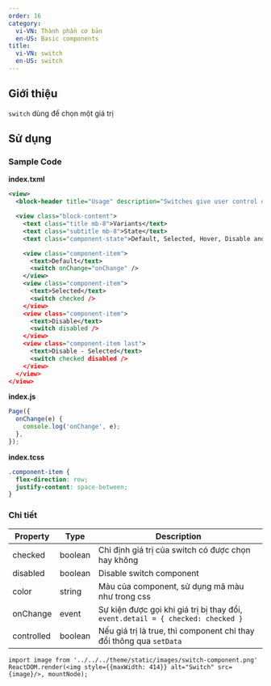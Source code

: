 ```yaml
---
order: 16
category:
  vi-VN: Thành phần cơ bản
  en-US: Basic components
title:
  vi-VN: switch
  en-US: switch
---
```


## Giới thiệu

`switch` dùng để chọn một giá trị

## Sử dụng

### Sample Code

**index.txml**

```xml
<view>
  <block-header title="Usage" description="Switches give user control over a feature or option that can be turned on or off." />

  <view class="block-content">
    <text class="title mb-8">Variants</text>
    <text class="subtitle mb-8">State</text>
    <text class="component-state">Default, Selected, Hover, Disable and Disable - Selected</text>

    <view class="component-item">
      <text>Default</text>
      <switch onChange="onChange" />
    </view>
    <view class="component-item">
      <text>Selected</text>
      <switch checked />
    </view>
    <view class="component-item">
      <text>Disable</text>
      <switch disabled />
    </view>
    <view class="component-item last">
      <text>Disable - Selected</text>
      <switch checked disabled />
    </view>
  </view>
</view>
```

**index.js**

```js
Page({
  onChange(e) {
    console.log('onChange', e);
  },
});
```

**index.tcss**

```css
.component-item {
  flex-direction: row;
  justify-content: space-between;
}
```

### Chi tiết

| Property   | Type    | Description                                                                     |
| ---------- | ------- | ------------------------------------------------------------------------------- |
| checked    | boolean | Chỉ định giá trị của switch có được chọn hay không                              |
| disabled   | boolean | Disable switch component                                                        |
| color      | string  | Màu của component, sử dụng mã màu như trong css                                 |
| onChange   | event   | Sự kiện được gọi khi giá trị bị thay đổi, `event.detail = { checked: checked }` |
| controlled | boolean | Nếu giá trị là true, thì component chỉ thay đổi thông qua `setData`             |

```__react
import image from '../../../theme/static/images/switch-component.png'
ReactDOM.render(<img style={{maxWidth: 414}} alt="Switch" src={image}/>, mountNode);
```
